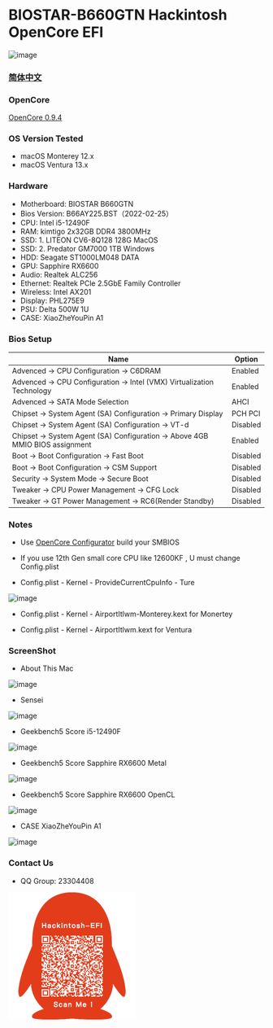 # BIOSTAR-B660GTN Hackintosh OpenCore EFI

![image](https://github.com/hackintosh-efi/BIOSTAR-B660GTN-OpenCore/blob/main/ScreenShot/Motherboard/Motherboard.EN.png)
### [简体中文](README.zh_CN.md)

### OpenCore

[OpenCore 0.9.4](https://github.com/acidanthera/OpenCorePkg)

### OS Version Tested

- macOS Monterey 12.x
- macOS Ventura  13.x 

### Hardware

- Motherboard: BIOSTAR B660GTN
- Bios Version: B66AY225.BST（2022-02-25）
- CPU: Intel i5-12490F
- RAM: kimtigo 2x32GB DDR4 3800MHz
- SSD: 1. LITEON CV6-8Q128 128G MacOS
- SSD: 2. Predator GM7000 1TB Windows
- HDD: Seagate ST1000LM048 DATA 
- GPU: Sapphire RX6600
- Audio: Realtek ALC256
- Ethernet: Realtek PCle 2.5GbE Family Controller
- Wireless: Intel AX201
- Display: PHL275E9
- PSU: Delta 500W 1U
- CASE: XiaoZheYouPin A1

### Bios Setup

| Name | Option |
| ----- | --- |
| Advenced → CPU Configuration →  C6DRAM | Enabled |
| Advenced → CPU Configuration →  Intel (VMX) Virtualization Technology | Enabled |
| Advenced → SATA Mode Selection | AHCI |
| Chipset → System Agent (SA) Configuration → Primary Display | PCH PCI |
| Chipset → System Agent (SA) Configuration →  VT-d | Disabled |
| Chipset → System Agent (SA) Configuration →  Above 4GB MMIO BIOS assignment | Enabled |
| Boot → Boot Configuration → Fast Boot | Disabled |
| Boot → Boot Configuration → CSM Support | Disabled |
| Security → System Mode → Secure Boot | Disabled |
| Tweaker → CPU Power Management → CFG Lock | Disabled |
| Tweaker → GT Power Management → RC6(Render Standby) | Disabled |

### Notes

 - Use [OpenCore Configurator](https://mackie100projects.altervista.org/opencore-configurator/) build your SMBIOS

 - If you use 12th Gen small core CPU like 12600KF , U must change Config.plist

 - Config.plist - Kernel - ProvideCurrentCpuInfo - Ture

![image](https://github.com/hackintosh-efi/BIOSTAR-B660GTN-OpenCore/blob/main/ScreenShot/config.plist.png)

 - Config.plist - Kernel - AirportItlwm-Monterey.kext  for  Monertey

 - Config.plist - Kernel - AirportItlwm.kext  for  Ventura

### ScreenShot 

- About This Mac

![image](https://github.com/hackintosh-efi/BIOSTAR-B660GTN-OpenCore/blob/main/ScreenShot/about_this_mac.jpg)

- Sensei

![image](https://github.com/hackintosh-efi/BIOSTAR-B660GTN-OpenCore/blob/main/ScreenShot/sensei.jpg)

- Geekbench5 Score i5-12490F 

![image](https://github.com/hackintosh-efi/BIOSTAR-B660GTN-OpenCore/blob/main/ScreenShot/Geekbench/CPU.jpg)

- Geekbench5 Score Sapphire RX6600 Metal 

![image](https://github.com/hackintosh-efi/BIOSTAR-B660GTN-OpenCore/blob/main/ScreenShot/Geekbench/GPUMetal.jpg)

- Geekbench5 Score Sapphire RX6600 OpenCL

![image](https://github.com/hackintosh-efi/BIOSTAR-B660GTN-OpenCore/blob/main/ScreenShot/Geekbench/GPUOpenCL.jpg)

- CASE XiaoZheYouPin A1

![image](https://github.com/hackintosh-efi/BIOSTAR-B660GTN-OpenCore/blob/main/ScreenShot/CASE.png)

### Contact Us 

- QQ Group: 23304408

![image](ScreenShot/QRCode.png)
